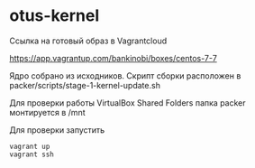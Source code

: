 # otus-kernel

Ссылка на готовый образ в Vagrantcloud

https://app.vagrantup.com/bankinobi/boxes/centos-7-7

Ядро собрано из исходников. Скрипт сборки расположен в packer/scripts/stage-1-kernel-update.sh

Для проверки работы VirtualBox Shared Folders папка packer монтируется в /mnt

Для проверки запустить

    vagrant up
    vagrant ssh

